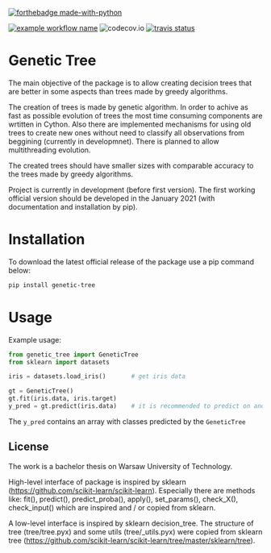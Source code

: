 [![forthebadge made-with-python](http://ForTheBadge.com/images/badges/made-with-python.svg)](https://www.python.org/)

[![example workflow name](https://github.com/pysiakk/GeneticTree/workflows/GeneticTree/badge.svg)](https://github.com/pysiakk/GeneticTree/actions?query=workflow%3AGeneticTree)
![codecov.io](https://codecov.io/github/pysiakk/GeneticTree/coverage.svg?branch=master)
[![travis status](https://www.travis-ci.com/pysiakk/GeneticTree.svg?branch=master&status=failed)](https://www.travis-ci.com/github/pysiakk/GeneticTree)

# Genetic Tree

The main objective of the package is to allow creating decision trees that are better in some aspects than trees made by greedy algorithms.

The creation of trees is made by genetic algorithm.
In order to achive as fast as possible evolution of trees the most time consuming components are wrtitten in Cython.
Also there are implemented mechanisms for using old trees to create new ones without need to classify all observations from beggining (currently in developmnet).
There is planned to allow multithreading evolution.

The created trees should have smaller sizes with comparable accuracy to the trees made by greedy algorithms.

Project is currently in development (before first version).
The first working official version should be developed in the January 2021 (with documentation and installation by pip).

# Installation

To download the latest official release of the package use a pip command below:
```bash
pip install genetic-tree
```

# Usage

Example usage:
```python
from genetic_tree import GeneticTree
from sklearn import datasets

iris = datasets.load_iris()       # get iris data

gt = GeneticTree()
gt.fit(iris.data, iris.target)
y_pred = gt.predict(iris.data)    # it is recommended to predict on another subset of data than training
```
The `y_pred` contains an array with classes predicted by the `GeneticTree`

## License

The work is a bachelor thesis on Warsaw University of Technology.

High-level interface of package is inspired by sklearn (https://github.com/scikit-learn/scikit-learn).
Especially there are methods like: fit(), predict(), predict_proba(), apply(), set_params(), check_X(), check_input() which are inspired and / or copied from sklearn.

A low-level interface is inspired by sklearn decision_tree. The structure of tree (tree/tree.pyx) and some utils (tree/\_utils.pyx) were copied from sklearn tree (https://github.com/scikit-learn/scikit-learn/tree/master/sklearn/tree).
